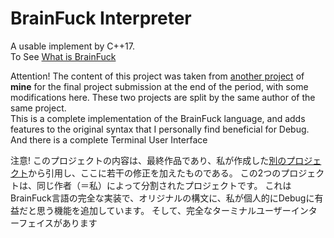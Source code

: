 # BrainFuck Interpreter 
A usable implement by C++17.  
To See [What is BrainFuck](https://en.wikipedia.org/wiki/Brainfuck) 

Attention!
The content of this project was taken from [another project](https://github.com/MuxFox/BrainFuck) of **mine** for the final project submission at the end of the period, with some modifications here.
These two projects are split by the same author of the same project.  
This is a complete implementation of the BrainFuck language, and adds features to the original syntax that I personally find beneficial for Debug.
And there is a complete Terminal User Interface

注意!
このプロジェクトの内容は、最終作品であり、私が作成した[別のプロジェクト](https://github.com/MuxFox/BrainFuck)から引用し、ここに若干の修正を加えたものである。
この2つのプロジェクトは、同じ作者（＝私）によって分割されたプロジェクトです。
これはBrainFuck言語の完全な実装で、オリジナルの構文に、私が個人的にDebugに有益だと思う機能を追加しています。
そして、完全なターミナルユーザーインターフェイスがあります